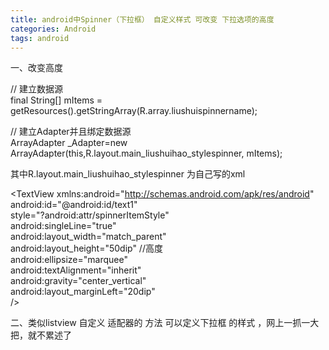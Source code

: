 ```yaml
---
title: android中Spinner（下拉框） 自定义样式 可改变 下拉选项的高度
categories: Android
tags: android
---
```

一、改变高度

// 建立数据源  
final String[] mItems =
getResources().getStringArray(R.array.liushuispinnername);  

// 建立Adapter并且绑定数据源  
ArrayAdapter<String> _Adapter=new
ArrayAdapter<String>(this,R.layout.main_liushuihao_stylespinner, mItems);  

  

其中R.layout.main_liushuihao_stylespinner 为自己写的xml

  

<?xml version="1.0" encoding="utf-8"?>  
<TextView xmlns:android="http://schemas.android.com/apk/res/android"  
android:id="@android:id/text1"  
style="?android:attr/spinnerItemStyle"  
android:singleLine="true"  
android:layout_width="match_parent"  
android:layout_height="50dip" //高度  
android:ellipsize="marquee"  
android:textAlignment="inherit"  
android:gravity="center_vertical"  
android:layout_marginLeft="20dip"  
/>  

  

二、类似listview 自定义 适配器的 方法 可以定义下拉框 的样式 ，网上一抓一大把，就不累述了

  

  

  

